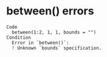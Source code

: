 # between() errors

    Code
      between(1:2, 1, 1, bounds = "")
    Condition
      Error in `between()`:
      ! Unknown `bounds` specification.

